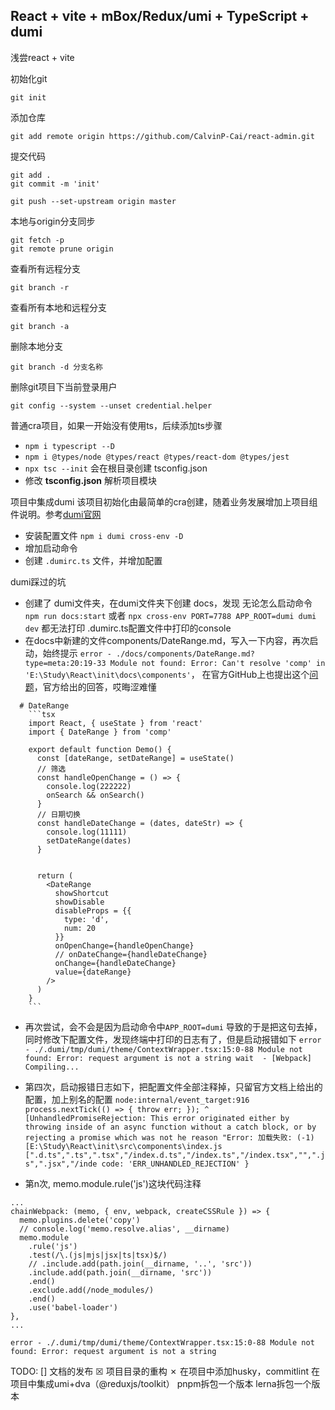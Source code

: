 
## React + vite + mBox/Redux/umi + TypeScript + dumi
浅尝react + vite

初始化git
```
git init
```

添加仓库
```
git add remote origin https://github.com/CalvinP-Cai/react-admin.git
```

提交代码
```
git add .
git commit -m 'init'

git push --set-upstream origin master
```

本地与origin分支同步
```
git fetch -p
git remote prune origin
```

查看所有远程分支
```
git branch -r
```
查看所有本地和远程分支
```
git branch -a
```
删除本地分支
```
git branch -d 分支名称
```

删除git项目下当前登录用户
```
git config --system --unset credential.helper
```

普通cra项目，如果一开始没有使用ts，后续添加ts步骤
  - ` npm i typescript --D `
  - ` npm i @types/node @types/react @types/react-dom @types/jest `
  - ` npx tsc --init ` 会在根目录创建 tsconfig.json
  - 修改 **tsconfig.json** 解析项目模块


项目中集成dumi
该项目初始化由最简单的cra创建，随着业务发展增加上项目组件说明。参考[dumi官网](https://d.umijs.org/guide/faq)
 - 安装配置文件 ` npm i dumi cross-env -D `
 - 增加启动命令
 - 创建 ` .dumirc.ts ` 文件，并增加配置

dumi踩过的坑
  - 创建了 dumi文件夹，在dumi文件夹下创建 docs，发现 无论怎么启动命令 ` npm run docs:start ` 或者 ` npx cross-env PORT=7788 APP_ROOT=dumi dumi dev ` 都无法打印 .dumirc.ts配置文件中打印的console
  - 在docs中新建的文件components/DateRange.md，写入一下内容，再次启动，始终提示 
  ` error - ./docs/components/DateRange.md?type=meta:20:19-33
    Module not found: Error: Can't resolve 'comp' in 'E:\Study\React\init\docs\components' `，
在官方GitHub上也提出这个[问题](https://github.com/umijs/dumi/issues/1534)，官方给出的回答，哎晦涩难懂
```
  # DateRange
    ```tsx
    import React, { useState } from 'react'
    import { DateRange } from 'comp'

    export default function Demo() {
      const [dateRange, setDateRange] = useState()
      // 筛选
      const handleOpenChange = () => {
        console.log(222222)
        onSearch && onSearch()
      }
      // 日期切换
      const handleDateChange = (dates, dateStr) => {
        console.log(11111)
        setDateRange(dates)
      }


      return (
        <DateRange 
          showShortcut
          showDisable
          disableProps = {{
            type: 'd',
            num: 20
          }}
          onOpenChange={handleOpenChange}
          // onDateChange={handleDateChange}
          onChange={handleDateChange}
          value={dateRange}
        />
      )
    }
    ```
```
  - 再次尝试，会不会是因为启动命令中` APP_ROOT=dumi ` 导致的于是把这句去掉，同时修改下配置文件，发现终端中打印的日志有了，但是启动报错如下
  ` error - ./.dumi/tmp/dumi/theme/ContextWrapper.tsx:15:0-88
  Module not found: Error: request argument is not a string
  wait  - [Webpack] Compiling... `

  - 第四次，启动报错日志如下，把配置文件全部注释掉，只留官方文档上给出的配置，加上别名的配置
` node:internal/event_target:916
  process.nextTick(() => { throw err; });
                           ^
[UnhandledPromiseRejection: This error originated either by throwing inside of an async function without a catch block, or by rejecting a promise which was not he reason "Error: 加载失败: (-1)[E:\Study\React\init\src\components\index.js [".d.ts",".ts",".tsx","/index.d.ts","/index.ts","/index.tsx","",".js",".jsx","/inde
  code: 'ERR_UNHANDLED_REJECTION'
} `
  - 第n次, memo.module.rule('js')这块代码注释
```
...
chainWebpack: (memo, { env, webpack, createCSSRule }) => {
  memo.plugins.delete('copy')
  // console.log('memo.resolve.alias', __dirname)
  memo.module
    .rule('js')
    .test(/\.(js|mjs|jsx|ts|tsx)$/)
    // .include.add(path.join(__dirname, '..', 'src'))
    .include.add(path.join(__dirname, 'src'))
    .end()
    .exclude.add(/node_modules/)
    .end()
    .use('babel-loader')
},
...

```
`
  error - ./.dumi/tmp/dumi/theme/ContextWrapper.tsx:15:0-88
  Module not found: Error: request argument is not a string
`


TODO:
[] 文档的发布
&#x2612; 项目目录的重构
&#10007; 在项目中添加husky，commitlint
在项目中集成umi+dva（@reduxjs/toolkit）
pnpm拆包一个版本
lerna拆包一个版本